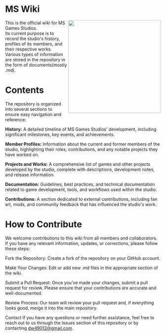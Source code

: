 # MS Wiki

<img src="./docs/_media/grey_background.png" align="right" width="300" />


This is the official wiki for MS Games Studios.   
Its current purpose is to record the studio's history, profiles of its members, and their respective works.  
Various types of information are stored in the repository in the form of documents(mostly .md).
  
  
  
# Contents
The repository is organized into several sections to ensure easy navigation and reference:

**History:** A detailed timeline of MS Games Studios' development, including significant milestones, key events, and achievements.

**Member Profiles:** Information about the current and former members of the studio, highlighting their roles, contributions, and any notable projects they have worked on.

**Projects and Works:** A comprehensive list of games and other projects developed by the studio, complete with descriptions, development notes, and release information.

**Documentation:** Guidelines, best practices, and technical documentation related to game development, tools, and workflows used within the studio.

**Contributions:** A section dedicated to external contributions, including fan art, mods, and community feedback that has influenced the studio's work.

# How to Contribute
We welcome contributions to this wiki from all members and collaborators. If you have any relevant information, updates, or corrections, please follow these steps:

Fork the Repository: Create a fork of the repository on your GitHub account.

Make Your Changes: Edit or add new .md files in the appropriate section of the wiki.

Submit a Pull Request: Once you’ve made your changes, submit a pull request for review. Please ensure that your contributions are accurate and well-documented.

Review Process: Our team will review your pull request and, if everything looks good, merge it into the main repository.

Contact
If you have any questions or need further assistance, feel free to reach out to us through the Issues section of this repository or by contacting dw49012@gmail.com.